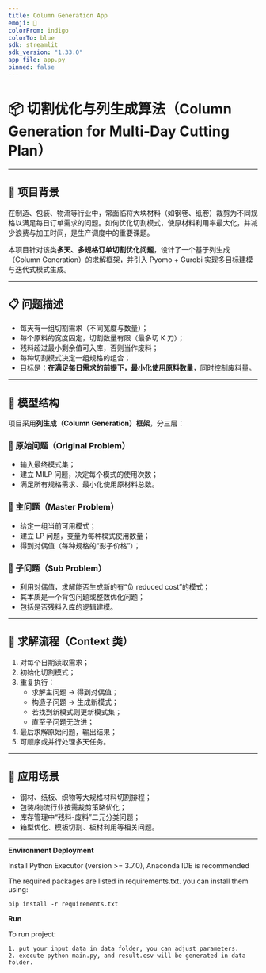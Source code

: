 ```yaml
---
title: Column Generation App
emoji: 🧩
colorFrom: indigo
colorTo: blue
sdk: streamlit
sdk_version: "1.33.0"
app_file: app.py
pinned: false
---
```



# 📦 切割优化与列生成算法（Column Generation for Multi-Day Cutting Plan）

---

## 🧩 项目背景

在制造、包装、物流等行业中，常面临将大块材料（如钢卷、纸卷）裁剪为不同规格以满足每日订单需求的问题。如何优化切割模式，使原材料利用率最大化，并减少浪费与加工时间，是生产调度中的重要课题。

本项目针对该类**多天、多规格订单切割优化问题**，设计了一个基于列生成（Column Generation）的求解框架，并引入 Pyomo + Gurobi 实现多目标建模与迭代式模式生成。

---

## 📋 问题描述

- 每天有一组切割需求（不同宽度与数量）；
- 每个原料的宽度固定，切割数量有限（最多切 K 刀）；
- 残料超过最小剩余值可入库，否则当作废料；
- 每种切割模式决定一组规格的组合；
- 目标是：**在满足每日需求的前提下，最小化使用原料数量**，同时控制废料量。

---



## 🧠 模型结构

项目采用**列生成（Column Generation）框架**，分三层：

### 🔹 原始问题（Original Problem）

- 输入最终模式集；
- 建立 MILP 问题，决定每个模式的使用次数；
- 满足所有规格需求、最小化使用原材料总数。

### 🔹 主问题（Master Problem）

- 给定一组当前可用模式；
- 建立 LP 问题，变量为每种模式使用数量；
- 得到对偶值（每种规格的“影子价格”）；

### 🔹 子问题（Sub Problem）

- 利用对偶值，求解能否生成新的有“负 reduced cost”的模式；
- 其本质是一个背包问题或整数优化问题；
- 包括是否残料入库的逻辑建模。

---

## 🔁 求解流程（Context 类）

1. 对每个日期读取需求；
2. 初始化切割模式；
3. 重复执行：
   - 求解主问题 → 得到对偶值；
   - 构造子问题 → 生成新模式；
   - 若找到新模式则更新模式集；
   - 直至子问题无改进；
4. 最后求解原始问题，输出结果；
5. 可顺序或并行处理多天任务。

---


## 📌 应用场景

- 钢材、纸板、织物等大规格材料切割排程；
- 包装/物流行业按需裁剪策略优化；
- 库存管理中“残料-废料”二元分类问题；
- 箱型优化、模板切割、板材利用等相关问题。

---
**Environment Deployment**

 Install Python Executor (version >= 3.7.0), Anaconda IDE is recommended


The required packages are listed in requirements.txt. you can install them using:

    pip install -r requirements.txt
 
 **Run**

To run project:

    1. put your input data in data folder, you can adjust parameters.
    2. execute python main.py, and result.csv will be generated in data folder.
